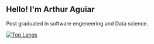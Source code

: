 <h2> Hello! I'm Arthur Aguiar </h2>

Post graduated in software engeneering and Data science. </br>

[![Top Langs](https://github-readme-stats.vercel.app/api/top-langs/?username=Aguiar575&layout=compact&hide=jupyter%20notebook&theme=synthwave&langs_count=15&count_private=true)](https://github.com/anuraghazra/github-readme-stats)
